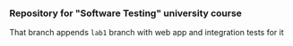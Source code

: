 ### Repository for "Software Testing" university course

That branch appends ```lab1``` branch with web app and integration tests for it